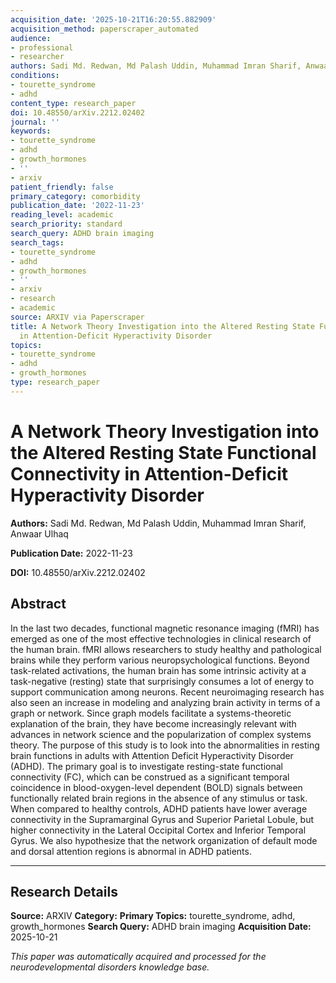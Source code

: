```yaml
---
acquisition_date: '2025-10-21T16:20:55.882909'
acquisition_method: paperscraper_automated
audience:
- professional
- researcher
authors: Sadi Md. Redwan, Md Palash Uddin, Muhammad Imran Sharif, Anwaar Ulhaq
conditions:
- tourette_syndrome
- adhd
content_type: research_paper
doi: 10.48550/arXiv.2212.02402
journal: ''
keywords:
- tourette_syndrome
- adhd
- growth_hormones
- ''
- arxiv
patient_friendly: false
primary_category: comorbidity
publication_date: '2022-11-23'
reading_level: academic
search_priority: standard
search_query: ADHD brain imaging
search_tags:
- tourette_syndrome
- adhd
- growth_hormones
- ''
- arxiv
- research
- academic
source: ARXIV via Paperscraper
title: A Network Theory Investigation into the Altered Resting State Functional Connectivity
  in Attention-Deficit Hyperactivity Disorder
topics:
- tourette_syndrome
- adhd
- growth_hormones
type: research_paper
---
```


# A Network Theory Investigation into the Altered Resting State Functional Connectivity in Attention-Deficit Hyperactivity Disorder

**Authors:** Sadi Md. Redwan, Md Palash Uddin, Muhammad Imran Sharif, Anwaar Ulhaq

**Publication Date:** 2022-11-23

**DOI:** 10.48550/arXiv.2212.02402

## Abstract

In the last two decades, functional magnetic resonance imaging (fMRI) has emerged as one of the most effective technologies in clinical research of the human brain. fMRI allows researchers to study healthy and pathological brains while they perform various neuropsychological functions. Beyond task-related activations, the human brain has some intrinsic activity at a task-negative (resting) state that surprisingly consumes a lot of energy to support communication among neurons. Recent neuroimaging research has also seen an increase in modeling and analyzing brain activity in terms of a graph or network. Since graph models facilitate a systems-theoretic explanation of the brain, they have become increasingly relevant with advances in network science and the popularization of complex systems theory. The purpose of this study is to look into the abnormalities in resting brain functions in adults with Attention Deficit Hyperactivity Disorder (ADHD). The primary goal is to investigate resting-state functional connectivity (FC), which can be construed as a significant temporal coincidence in blood-oxygen-level dependent (BOLD) signals between functionally related brain regions in the absence of any stimulus or task. When compared to healthy controls, ADHD patients have lower average connectivity in the Supramarginal Gyrus and Superior Parietal Lobule, but higher connectivity in the Lateral Occipital Cortex and Inferior Temporal Gyrus. We also hypothesize that the network organization of default mode and dorsal attention regions is abnormal in ADHD patients.

---

## Research Details

**Source:** ARXIV
**Category:** 
**Primary Topics:** tourette_syndrome, adhd, growth_hormones
**Search Query:** ADHD brain imaging
**Acquisition Date:** 2025-10-21

*This paper was automatically acquired and processed for the neurodevelopmental disorders knowledge base.*
